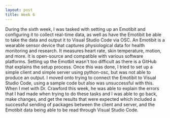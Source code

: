 ```yaml
---
layout: post
title: Week 6
---
```


During the sixth week, I was tasked with setting up an Emotibit and configuring it to collect real-time data, as well as have the Emotibit be able to take the data and output it to Visual Studio Code via OSC. An Emotibit is a wearable sensor device that captures physiological data for health monitoring and research. It measures heart rate, skin temperature, motion, and more. It is open-source and compatible with various software platforms. Setting up the Emotbit wasn't too difficult as there is a GitHub that explains the setup process. Once this was done, I tried to set up a simple client and simple server using python-osc, but was not able to produce an output. I moved onto trying to connect the Emotibit to Visual Studio Code, using a sample code but also was unsuccessful with this. When I met with Dr. Crawford this week, he was able to explain the errors that I had made when trying to do these tasks and I was able to go back, make changes, and get the results that were expected which included a successful sending of packages between the client and server, and the Emotibit data being able to be read through Visual Studio Code. 
